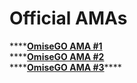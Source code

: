 # Official AMAs

\*\*\*\*[**OmiseGO AMA \#1**](https://kb.buildomg.org/~/edit/drafts/-LQ2cCekwsjBA20-GcqA/faq/official-amas-1/official-amas)  
****[**OmiseGO AMA \#2**](https://kb.buildomg.org/~/edit/drafts/-LQ2cCekwsjBA20-GcqA/faq/official-amas-1/omisego-ama-2)  
****[**OmiseGO AMA \#3**](https://kb.buildomg.org/~/edit/drafts/-LQ2cCekwsjBA20-GcqA/faq/official-amas-1/omisego-ama-3)\*\*\*\*

